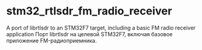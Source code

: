 # stm32_rtlsdr_fm_radio_receiver
A port of librtlsdr to an STM32F7 target, including a basic FM radio receiver application
Порт librtlsdr на целевой STM32F7, включая базовое приложение FM-радиоприемника.